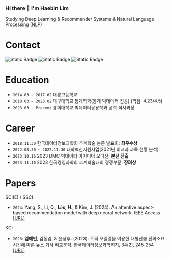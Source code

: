 ### Hi there 👋 I'm Haebin Lim

Studying Deep Learning & Recommender Systems & Natural Language Processing (NLP)

# Contact
<div>
  <img alt="Static Badge" src="https://img.shields.io/badge/Gmail-%23EA4335?style=for-the-badge&logo=gmail&logoColor=white">
  <img alt="Static Badge" src="https://img.shields.io/badge/Instagram-%23E4405F?style=for-the-badge&logo=instagram&logoColor=white">
  <img alt="Static Badge" src="https://img.shields.io/badge/Tistory-%23FF9E0F?style=for-the-badge&logo=tistory&logoColor=white">

  

</div>


# Education
* ```2014.03 ~ 2017.02``` 대륜고등학교
* ```2018.03 ~ 2023.02``` 대구대학교 통계학과(통계 빅데이터 전공) (학점: 4.23/4.5)
* ```2023.03 ~ Present``` 경희대학교 빅데이터응용학과 공학 석사과정

# Career
* ```2018.11.30``` 한국데이터정보과학회 추계학술 논문 발표회: **최우수상**
* ```2022.08.30 ~ 2022.11.30``` 대학혁신지원사업(2021년 비교과 과목 현황 분석)
* ```2023.10.16``` 2023 DMC 빅데이터 아이디어 오디션: **본선 진출**
* ```2023.11.10``` 2023 한국경영과학회 추계학술대회 경쟁부문: **장려상**

# Papers
SCI(E) / SSCI
* ```2024```: Yang, S., Li, Q., ***Lim, H***., & Kim, J. (2024). An attentive aspect-based recommendation model with deep neural network. IEEE Access [[URL]](https://ieeexplore.ieee.org/abstract/document/10379624)

KCI
* ```2023```: **임해빈**, 김동엽, & 윤상후. (2023). 토픽 모델링을 이용한 대형산불 진화소요시간에 따른 뉴스 기사 비교분석. 한국데이터정보과학회지, 34(2), 245-254 [[URL]](https://www.dbpia.co.kr/Journal/articleDetail?nodeId=NODE11231996)





